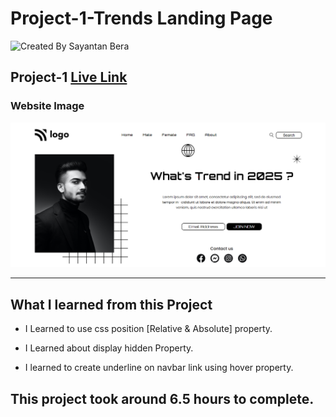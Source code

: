 # Project-1-Trends Landing Page

![Created By Sayantan Bera](https://img.shields.io/badge/Created%20By-Sayantan%20Bera-blue)

## **Project-1** [Live Link](https://trends-landing-page-sayantan.netlify.app/)

### Website Image

![website img](./Screenshort/Project%201%20.png)

---

## What I learned from this Project

- I Learned to use css position [Relative & Absolute] property.

- I Learned about display hidden Property.

- I learned to create underline on navbar link using hover property.

## This project took around 6.5 hours to complete.
